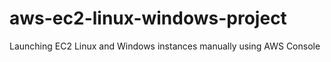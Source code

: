 # aws-ec2-linux-windows-project
Launching EC2 Linux and Windows instances manually using AWS Console
